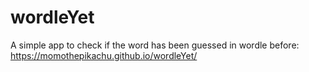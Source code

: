 # wordleYet
A simple app to check if the word has been guessed in wordle before:
https://momothepikachu.github.io/wordleYet/

